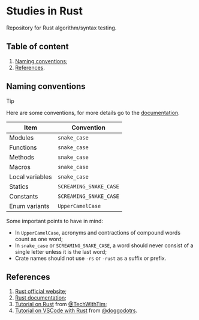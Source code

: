 # Studies in Rust

Repository for Rust algorithm/syntax testing.

## Table of content

1. [Naming conventions](#naming-conventions);
2. [References](#references).

## Naming conventions

> [!TIP]  
> Here are some conventions, for more details go to the [documentation](https://rust-lang.github.io/api-guidelines/naming.html).

| Item            | Convention             |
| --------------- | ---------------------- |
| Modules         | `snake_case`           |
| Functions       | `snake_case`           |
| Methods         | `snake_case`           |
| Macros          | `snake_case`           |
| Local variables | `snake_case`           |
| Statics         | `SCREAMING_SNAKE_CASE` |
| Constants       | `SCREAMING_SNAKE_CASE` |
| Enum variants   | `UpperCamelCase`       |

Some important points to have in mind:

- In `UpperCamelCase`, acronyms and contractions of compound words count as one word;
- In `snake_case` or `SCREAMING_SNAKE_CASE`, a word should never consist of a single letter unless it is the last word;
- Crate names should not use `-rs` or `-rust` as a suffix or prefix.

## References

1. [Rust official website](https://www.rust-lang.org/);
2. [Rust documentation](https://doc.rust-lang.org/stable/book/index.html);
3. [Tutorial on Rust](https://youtu.be/T_KrYLW4jw8?si=ClI3lnU5kgE4kO46) from [@TechWithTim](https://www.youtube.com/@TechWithTim);
4. [Tutorial on VSCode with Rust](https://youtu.be/jvnZr7bJUfU?si=ZjpUwl-pvGJCwAaD) from [@doggodotrs](https://www.youtube.com/@doggodotrs).
